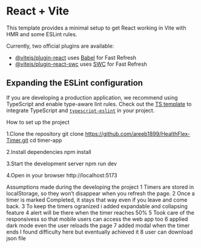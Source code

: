 # React + Vite

This template provides a minimal setup to get React working in Vite with HMR and some ESLint rules.

Currently, two official plugins are available:

- [@vitejs/plugin-react](https://github.com/vitejs/vite-plugin-react/blob/main/packages/plugin-react/README.md) uses [Babel](https://babeljs.io/) for Fast Refresh
- [@vitejs/plugin-react-swc](https://github.com/vitejs/vite-plugin-react-swc) uses [SWC](https://swc.rs/) for Fast Refresh

## Expanding the ESLint configuration

If you are developing a production application, we recommend using TypeScript and enable type-aware lint rules. Check out the [TS template](https://github.com/vitejs/vite/tree/main/packages/create-vite/template-react-ts) to integrate TypeScript and [`typescript-eslint`](https://typescript-eslint.io) in your project.



How to set up the project

1.Clone the repository
git clone https://github.com/areeb1899/HealthFlex-Timer.git
cd timer-app

2.Install dependencies
npm install


3.Start the development server
npm run dev


4.Open in your browser
http://localhost:5173


Assumptions made during the developing the project
1 Timers are stored in localStorage, so they won’t disappear when you refresh the page.
2 Once a timer is marked Completed, it stays that way even if you leave and come back.
3 To keep the timers ogranized i added expandable and collapsing feature
4 alert will be there when the timer reaches 50%
5 Took care of the responsivess so that mobile users can access the web app too
6 applied dark mode even the user reloads the page
7 added modal when the timer ends I found difficulty here but eventually achieved it 
8 user can download json file 


